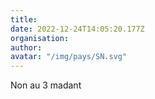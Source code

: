```yaml
---
title: 
date: 2022-12-24T14:05:20.177Z
organisation: 
author: 
avatar: "/img/pays/SN.svg"
---
```


Non au 3 madant